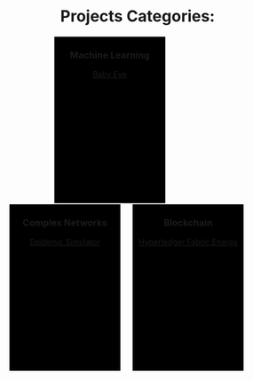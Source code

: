  <div align="center" style="height:500px;">    
    <h1>Projects Categories:</h1>
    <div style="float:left;border:1px solid white;width:200px;height:300px;background-color:black;margin-left:20%">
      <h3>Machine Learning</h3>
        <p><a href="babyeye.html">Baby Eye</a></p>
    </div>
    <div style="float:left;border:1px solid white;width:200px;height:300px;margin-left:20px;background-color:black;">
      <h3>Complex Networks</h3>
        <p><a href="epidemic-simulator.html">Epidemic Simulator</a></p>
    </div>
    <div style="float:left;border:1px solid white;width:200px;height:300px;margin-left:20px;background-color:black;">
      <h3>Blockchain</h3>
        <p><a href="hyperledger.html">Hyperledger Fabric Energy</a></p>
      <!--h3>Raspberry & Domotic</h3-->
    </div>
  </div>

